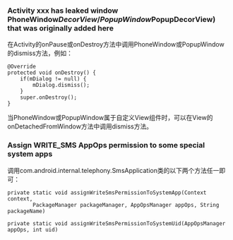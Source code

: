 ### Activity xxx has leaked window PhoneWindow$DecorView/PopupWindow$PopupDecorView) that was originally added here  
在Activity的onPause或onDestroy方法中调用PhoneWindow或PopupWindow的dismiss方法，例如：  
~~~
@Override
protected void onDestroy() {
    if(mDialog != null) {
        mDialog.dismiss();
    }
    super.onDestroy();
}
~~~
当PhoneWindow或PopupWindow属于自定义View组件时，可以在View的onDetachedFromWindow方法中调用dismiss方法。  

### Assign WRITE_SMS AppOps permission to some special system apps
调用com.android.internal.telephony.SmsApplication类的以下两个方法任一即可：  
~~~
private static void assignWriteSmsPermissionToSystemApp(Context context,
        PackageManager packageManager, AppOpsManager appOps, String packageName)

private static void assignWriteSmsPermissionToSystemUid(AppOpsManager appOps, int uid)
~~~


